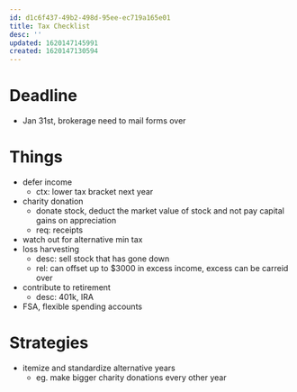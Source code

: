 ```yaml
---
id: d1c6f437-49b2-498d-95ee-ec719a165e01
title: Tax Checklist
desc: ''
updated: 1620147145991
created: 1620147130594
---
```


# Deadline
- Jan 31st, brokerage need to mail forms over

# Things
- defer income
    - ctx: lower tax bracket next year
- charity donation
    - donate stock, deduct the market value of stock and not pay capital gains on appreciation
    - req: receipts
- watch out for alternative min tax
- loss harvesting
    - desc: sell stock that has gone down
    - rel: can offset up to $3000 in excess income, excess can be carreid over
- contribute to retirement
    - desc: 401k, IRA
- FSA, flexible spending accounts

# Strategies
- itemize and standardize alternative years
    - eg. make bigger charity donations every other year
